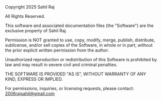 Copyright 2025 Sahil Raj

All Rights Reserved.

This software and associated documentation files (the "Software") are the exclusive property of Sahil Raj.

Permission is NOT granted to use, copy, modify, merge, publish, distribute, sublicense, and/or sell copies of the Software, in whole or in part, without the prior explicit written permission from the author.

Unauthorized reproduction or redistribution of this Software is prohibited by law and may result in severe civil and criminal penalties.

THE SOFTWARE IS PROVIDED "AS IS", WITHOUT WARRANTY OF ANY KIND, EXPRESS OR IMPLIED.

For permissions, inquiries, or licensing requests, please contact: 2006rajsahil@gmail.com
